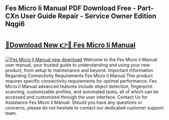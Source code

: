 ## Fes Micro Ii Manual PDF Download Free - Part-CXn User Guide Repair - Service Owner Edition Nqgi6

# <h2><a href="http://bc16728.oget.top/?id=Fes+Micro+Ii+Manual">🔗Download New 👉🔴 Fes Micro Ii Manual</a></h2>

[![Fes Micro Ii Manual new download](https://i.imgur.com/5g1atiW.png)](http://bc16728.oget.top/?id=Fes+Micro+Ii+Manual)
Welcome to the Fes Micro Ii Manual user manual, your trusted guide to understanding and using your new product, from setup to maintenance and beyond. Important Information Regarding Connectivity Requirements Fes Micro Ii Manual This product requires specific connectivity requirements for optimal performance. Fes Micro Ii Manual advanced features include object detection, fingerprint scanning, customizable profiles, and automated tasks, all of which can be accessed and customized through the user interface. Contact Us for Assistance Fes Micro Ii Manual. Should you have any questions or concerns, please do not hesitate to contact our dedicated customer support team.
